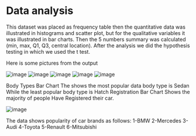 # Data analysis
This dataset was placed as frequency table then the quantitative data was illustrated in histograms and scatter plot, but for the qualitative variables it was illustrated in bar charts.
Then the 5 numbers summary was calculated (min, max, Q1, Q3, central location). 
After the analysis we did the hypothesis testing in which we used the t test.

Here is some pictures from the output

![image](https://user-images.githubusercontent.com/100274164/233793956-81f836e4-223a-4aa3-b9b1-4b13b4e70dd1.png)
![image](https://user-images.githubusercontent.com/100274164/233793970-57e1ff9f-663f-46c8-a588-b7ce8050dcd1.png)
![image](https://user-images.githubusercontent.com/100274164/233794002-c099bd32-e8ae-4db1-a3a5-fc32f5e1bbed.png)
![image](https://user-images.githubusercontent.com/100274164/233794018-a67b75fa-63a3-4855-8417-5fd6d7ffc658.png)
![image](https://user-images.githubusercontent.com/100274164/233793981-630d9462-f166-40f7-9aa9-cb0790ea1cf2.png)

Body Types Bar Chart The shows the most popular data body type is Sedan While the least popular body type is Hatch
Registration Bar Chart Shows the majority of people Have Registered  their car.  

![image](https://user-images.githubusercontent.com/100274164/233793987-7e3241bd-03c6-4e7f-8fda-3ee3868912e3.png)

The data shows popularity of car brands as follows: 
1-BMW
2-Mercedes
3-Audi
4-Toyota
5-Renault
6-Mitsubishi

